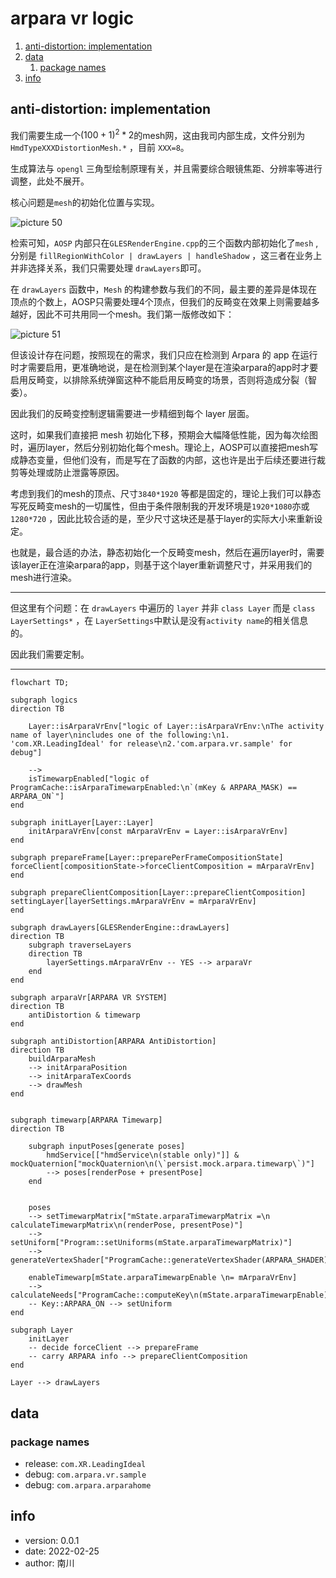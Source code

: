 # arpara vr logic

1. [anti-distortion: implementation](#anti-distortion-implementation)
2. [data](#data)
    1. [package names](#package-names)
3. [info](#info)

## anti-distortion: implementation

我们需要生成一个$(100+1)^2*2$的mesh网，这由我司内部生成，文件分别为 `HmdTypeXXXDistortionMesh.*`
，目前 `XXX=8`。

生成算法与 `opengl` 三角型绘制原理有关，并且需要综合眼镜焦距、分辨率等进行调整，此处不展开。

核心问题是`mesh`的初始化位置与实现。

<img alt="picture 50" src="https://mark-vue-oss.oss-cn-hangzhou.aliyuncs.com/arpara-vr-logic-1645799660292-b30748482118e3c0214c2f314d65d241d5dc18a6ed7ba08a488601511d77b73d.png" />  

检索可知，`AOSP` 内部只在`GLESRenderEngine.cpp`的三个函数内部初始化了`mesh`
,分别是 `fillRegionWithColor | drawLayers | handleShadow`
，这三者在业务上并非选择关系，我们只需要处理 `drawLayers`即可。

在 `drawLayers` 函数中，`Mesh`
的构建参数与我们的不同，最主要的差异是体现在顶点的个数上，AOSP只需要处理4个顶点，但我们的反畸变在效果上则需要越多越好，因此不可共用同一个mesh。我们第一版修改如下：

<img alt="picture 51" src="https://mark-vue-oss.oss-cn-hangzhou.aliyuncs.com/arpara-vr-logic-1645799848783-1be7214a86835bb5d9aa49d083caacc2363ed48546d1366a3bd356919c45bdd3.png" />  

但该设计存在问题，按照现在的需求，我们只应在检测到 Arpara 的 app
在运行时才需要启用，更准确地说，是在检测到某个layer是在渲染arpara的app时才要启用反畸变，以排除系统弹窗这种不能启用反畸变的场景，否则将造成分裂（智委）。

因此我们的反畸变控制逻辑需要进一步精细到每个 layer 层面。

这时，如果我们直接把 mesh
初始化下移，预期会大幅降低性能，因为每次绘图时，遍历layer，然后分别初始化每个mesh。理论上，AOSP可以直接把mesh写成静态变量，但他们没有，而是写在了函数的内部，这也许是出于后续还要进行裁剪等处理或防止泄露等原因。

考虑到我们的mesh的顶点、尺寸`3840*1920`
等都是固定的，理论上我们可以静态写死反畸变mesh的一切属性，但由于条件限制我的开发环境是`1920*1080`亦或`1280*720`
，因此比较合适的是，至少尺寸这块还是基于layer的实际大小来重新设定。

也就是，最合适的办法，静态初始化一个反畸变mesh，然后在遍历layer时，需要该layer正在渲染arpara的app，则基于这个layer重新调整尺寸，并采用我们的mesh进行渲染。

---

但这里有个问题：在 `drawLayers` 中遍历的 `layer` 并非 `class Layer` 而是 `class LayerSettings*`
，在 `LayerSettings`中默认是没有`activity name`的相关信息的。

因此我们需要定制。

---

```mermaid
flowchart TD;

subgraph logics
direction TB

    Layer::isArparaVrEnv["logic of Layer::isArparaVrEnv:\nThe activity name of layer\nincludes one of the following:\n1. 'com.XR.LeadingIdeal' for release\n2.'com.arpara.vr.sample' for debug"]

    --> 
    isTimewarpEnabled["logic of ProgramCache::isArparaTimewarpEnabled:\n`(mKey & ARPARA_MASK) == ARPARA_ON`"]
end

subgraph initLayer[Layer::Layer]
    initArparaVrEnv[const mArparaVrEnv = Layer::isArparaVrEnv]
end

subgraph prepareFrame[Layer::preparePerFrameCompositionState]
forceClient[compositionState->forceClientComposition = mArparaVrEnv]
end

subgraph prepareClientComposition[Layer::prepareClientComposition]
settingLayer[layerSettings.mArparaVrEnv = mArparaVrEnv]
end

subgraph drawLayers[GLESRenderEngine::drawLayers]
direction TB
    subgraph traverseLayers
    direction TB
        layerSettings.mArparaVrEnv -- YES --> arparaVr
    end
end

subgraph arparaVr[ARPARA VR SYSTEM]
direction TB
    antiDistortion & timewarp 
end

subgraph antiDistortion[ARPARA AntiDistortion]
direction TB
    buildArparaMesh
    --> initArparaPosition
    --> initArparaTexCoords
    --> drawMesh
end


subgraph timewarp[ARPARA Timewarp]
direction TB

    subgraph inputPoses[generate poses]
        hmdService[["hmdService\n(stable only)"]] & mockQuaternion["mockQuaternion\n(\`persist.mock.arpara.timewarp\`)"]
        --> poses[renderPose + presentPose]
    end


    poses
    --> setTimewarpMatrix["mState.arparaTimewarpMatrix =\n calculateTimewarpMatrix\n(renderPose, presentPose)"]
    --> setUniform["Program::setUniforms(mState.arparaTimewarpMatrix)"]
    --> generateVertexShader["ProgramCache::generateVertexShader(ARPARA_SHADER)"]

    enableTimewarp[mState.arparaTimewarpEnable \n= mArparaVrEnv]
    --> calculateNeeds["ProgramCache::computeKey\n(mState.arparaTimewarpEnable)"]
    -- Key::ARPARA_ON --> setUniform
end

subgraph Layer
    initLayer 
    -- decide forceClient --> prepareFrame 
    -- carry ARPARA info --> prepareClientComposition
end

Layer --> drawLayers
```

## data

### package names

- release:  `com.XR.LeadingIdeal`
- debug:    `com.arpara.vr.sample`
- debug:    `com.arpara.arparahome`

## info

- version: 0.0.1
- date: 2022-02-25
- author: 南川
